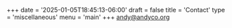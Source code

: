 +++
date = '2025-01-05T18:45:13-06:00'
draft = false
title = 'Contact'
type = 'miscellaneous'
menu = 'main'
+++
andy@andyco.org
